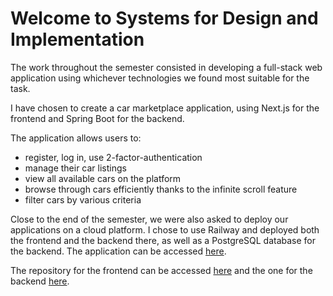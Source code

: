 # Welcome to Systems for Design and Implementation

The work throughout the semester consisted in developing a full-stack web application using whichever technologies we found most suitable for the task.

I have chosen to create a car marketplace application, using Next.js for the frontend and Spring Boot for the backend. 

The application allows users to:
- register, log in, use 2-factor-authentication
- manage their car listings
- view all available cars on the platform
- browse through cars efficiently thanks to the infinite scroll feature
- filter cars by various criteria

Close to the end of the semester, we were also asked to deploy our applications on a cloud platform. I chose to use Railway and deployed both the frontend and the backend there, as well as a PostgreSQL database for the backend. The application can be accessed [here](https://mobilefrontend-production.up.railway.app/).

The repository for the frontend can be accessed [here](https://github.com/tiutcristian/mobile_frontend) and the one for the backend [here](https://github.com/tiutcristian/MobileClone).
